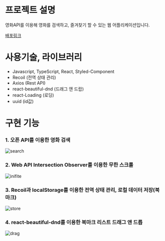 # 프로젝트 설명

영화API를 이용해 영화를 검색하고, 즐겨찾기 할 수 있는 웹 어플리케이션입니다.

[배포링크](https://6280ab73413ffe0b46c54abe--voluble-hummingbird-c9e512.netlify.app/)

# 사용기술, 라이브러리

- Javascript, TypeScript, React, Styled-Component
- Recoil (전역 상태 관리)
- Axios (Rest API)
- react-beautiful-dnd (드래그 앤 드랍)
- react-Loading (로딩)
- uuid (id값)

# 구현 기능

### 1. 오픈 API를 이용한 영화 검색

![search](https://user-images.githubusercontent.com/71131248/168468596-c5aff9a2-ffd9-4acc-a577-1f1db4104f23.gif)

### 2. Web API Intersection Observer를 이용한 무한 스크롤

![inifite](https://user-images.githubusercontent.com/71131248/168468595-c0516aa0-8e8c-4bef-988b-a2147dbb7d1b.gif)

### 3. Recoil과 localStorage를 이용한 전역 상태 관리, 로컬 데이터 저장(북마크)

![store](https://user-images.githubusercontent.com/71131248/168468599-f357c19c-5b53-4981-9f0a-023f56be1291.gif)

### 4. react-beautiful-dnd를 이용한 북마크 리스트 드래그 앤 드롭

![drag](https://user-images.githubusercontent.com/71131248/168468601-5880ebb7-1236-4221-b35f-1ef39c84e6a2.gif)
